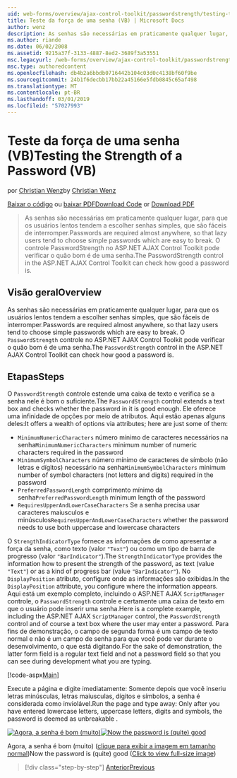 ```yaml
---
uid: web-forms/overview/ajax-control-toolkit/passwordstrength/testing-the-strength-of-a-password-vb
title: Teste da força de uma senha (VB) | Microsoft Docs
author: wenz
description: As senhas são necessárias em praticamente qualquer lugar, para que os usuários lentos tendem a escolher senhas simples, que são fáceis de interromper. O controle PasswordStrength do ASP. N...
ms.author: riande
ms.date: 06/02/2008
ms.assetid: 9215a37f-3133-4887-8ed2-3689f3a53551
msc.legacyurl: /web-forms/overview/ajax-control-toolkit/passwordstrength/testing-the-strength-of-a-password-vb
msc.type: authoredcontent
ms.openlocfilehash: db4b2a6bbdb0716442b104c03d0c4138bf60f9be
ms.sourcegitcommit: 24b1f6decbb17bb22a45166e5fdb0845c65af498
ms.translationtype: MT
ms.contentlocale: pt-BR
ms.lasthandoff: 03/01/2019
ms.locfileid: "57027993"
---
```

<a name="testing-the-strength-of-a-password-vb"></a><span data-ttu-id="c58d8-104">Teste da força de uma senha (VB)</span><span class="sxs-lookup"><span data-stu-id="c58d8-104">Testing the Strength of a Password (VB)</span></span>
====================
<span data-ttu-id="c58d8-105">por [Christian Wenz](https://github.com/wenz)</span><span class="sxs-lookup"><span data-stu-id="c58d8-105">by [Christian Wenz](https://github.com/wenz)</span></span>

<span data-ttu-id="c58d8-106">[Baixar o código](http://download.microsoft.com/download/9/3/f/93f8daea-bebd-4821-833b-95205389c7d0/PasswordStrength0.vb.zip) ou [baixar PDF](http://download.microsoft.com/download/2/d/c/2dc10e34-6983-41d4-9c08-f78f5387d32b/passwordstrength0VB.pdf)</span><span class="sxs-lookup"><span data-stu-id="c58d8-106">[Download Code](http://download.microsoft.com/download/9/3/f/93f8daea-bebd-4821-833b-95205389c7d0/PasswordStrength0.vb.zip) or [Download PDF](http://download.microsoft.com/download/2/d/c/2dc10e34-6983-41d4-9c08-f78f5387d32b/passwordstrength0VB.pdf)</span></span>

> <span data-ttu-id="c58d8-107">As senhas são necessárias em praticamente qualquer lugar, para que os usuários lentos tendem a escolher senhas simples, que são fáceis de interromper.</span><span class="sxs-lookup"><span data-stu-id="c58d8-107">Passwords are required almost anywhere, so that lazy users tend to choose simple passwords which are easy to break.</span></span> <span data-ttu-id="c58d8-108">O controle PasswordStrength no ASP.NET AJAX Control Toolkit pode verificar o quão bom é de uma senha.</span><span class="sxs-lookup"><span data-stu-id="c58d8-108">The PasswordStrength control in the ASP.NET AJAX Control Toolkit can check how good a password is.</span></span>


## <a name="overview"></a><span data-ttu-id="c58d8-109">Visão geral</span><span class="sxs-lookup"><span data-stu-id="c58d8-109">Overview</span></span>

<span data-ttu-id="c58d8-110">As senhas são necessárias em praticamente qualquer lugar, para que os usuários lentos tendem a escolher senhas simples, que são fáceis de interromper.</span><span class="sxs-lookup"><span data-stu-id="c58d8-110">Passwords are required almost anywhere, so that lazy users tend to choose simple passwords which are easy to break.</span></span> <span data-ttu-id="c58d8-111">O `PasswordStrength` controle no ASP.NET AJAX Control Toolkit pode verificar o quão bom é de uma senha.</span><span class="sxs-lookup"><span data-stu-id="c58d8-111">The `PasswordStrength` control in the ASP.NET AJAX Control Toolkit can check how good a password is.</span></span>

## <a name="steps"></a><span data-ttu-id="c58d8-112">Etapas</span><span class="sxs-lookup"><span data-stu-id="c58d8-112">Steps</span></span>

<span data-ttu-id="c58d8-113">O `PasswordStrength` controle estende uma caixa de texto e verifica se a senha nele é bom o suficiente.</span><span class="sxs-lookup"><span data-stu-id="c58d8-113">The `PasswordStrength` control extends a text box and checks whether the password in it is good enough.</span></span> <span data-ttu-id="c58d8-114">Ele oferece uma infinidade de opções por meio de atributos. Aqui estão apenas alguns deles:</span><span class="sxs-lookup"><span data-stu-id="c58d8-114">It offers a wealth of options via attributes; here are just some of them:</span></span>

- <span data-ttu-id="c58d8-115">`MinimumNumericCharacters` número mínimo de caracteres necessários na senha</span><span class="sxs-lookup"><span data-stu-id="c58d8-115">`MinimumNumericCharacters` minimum number of numeric characters required in the password</span></span>
- <span data-ttu-id="c58d8-116">`MinimumSymbolCharacters` número mínimo de caracteres de símbolo (não letras e dígitos) necessário na senha</span><span class="sxs-lookup"><span data-stu-id="c58d8-116">`MinimumSymbolCharacters` minimum number of symbol characters (not letters and digits) required in the password</span></span>
- <span data-ttu-id="c58d8-117">`PreferredPasswordLength` comprimento mínimo da senha</span><span class="sxs-lookup"><span data-stu-id="c58d8-117">`PreferredPasswordLength` minimum length of the password</span></span>
- <span data-ttu-id="c58d8-118">`RequiresUpperAndLowerCaseCharacters` Se a senha precisa usar caracteres maiusculos e minúsculos</span><span class="sxs-lookup"><span data-stu-id="c58d8-118">`RequiresUpperAndLowerCaseCharacters` whether the password needs to use both uppercase and lowercase characters</span></span>

<span data-ttu-id="c58d8-119">O `StrengthIndicatorType` fornece as informações de como apresentar a força da senha, como texto (valor `"Text"`) ou como um tipo de barra de progresso (valor `"BarIndicator"`).</span><span class="sxs-lookup"><span data-stu-id="c58d8-119">The `StrengthIndicatorType` provides the information how to present the strength of the password, as text (value `"Text"`) or as a kind of progress bar (value `"BarIndicator"`).</span></span> <span data-ttu-id="c58d8-120">No `DisplayPosition` atributo, configure onde as informações são exibidas.</span><span class="sxs-lookup"><span data-stu-id="c58d8-120">In the `DisplayPosition` attribute, you configure where the information appears.</span></span> <span data-ttu-id="c58d8-121">Aqui está um exemplo completo, incluindo o ASP.NET AJAX `ScriptManager` controle, o `PasswordStrength` controle e certamente uma caixa de texto em que o usuário pode inserir uma senha.</span><span class="sxs-lookup"><span data-stu-id="c58d8-121">Here is a complete example, including the ASP.NET AJAX `ScriptManager` control, the `PasswordStrength` control and of course a text box where the user may enter a password.</span></span> <span data-ttu-id="c58d8-122">Para fins de demonstração, o campo de segunda forma é um campo de texto normal e não é um campo de senha para que você pode ver durante o desenvolvimento, o que está digitando.</span><span class="sxs-lookup"><span data-stu-id="c58d8-122">For the sake of demonstration, the latter form field is a regular text field and not a password field so that you can see during development what you are typing.</span></span>

[!code-aspx[Main](testing-the-strength-of-a-password-vb/samples/sample1.aspx)]

<span data-ttu-id="c58d8-123">Execute a página e digite imediatamente: Somente depois que você inseriu letras minúsculas, letras maiusculas, dígitos e símbolos, a senha é considerada como inviolável.</span><span class="sxs-lookup"><span data-stu-id="c58d8-123">Run the page and type away: Only after you have entered lowercase letters, uppercase letters, digits and symbols, the password is deemed as unbreakable .</span></span>


<span data-ttu-id="c58d8-124">[![Agora, a senha é bom (muito)](testing-the-strength-of-a-password-vb/_static/image2.png)](testing-the-strength-of-a-password-vb/_static/image1.png)</span><span class="sxs-lookup"><span data-stu-id="c58d8-124">[![Now the password is (quite) good](testing-the-strength-of-a-password-vb/_static/image2.png)](testing-the-strength-of-a-password-vb/_static/image1.png)</span></span>

<span data-ttu-id="c58d8-125">Agora, a senha é bom (muito) ([clique para exibir a imagem em tamanho normal](testing-the-strength-of-a-password-vb/_static/image3.png))</span><span class="sxs-lookup"><span data-stu-id="c58d8-125">Now the password is (quite) good ([Click to view full-size image](testing-the-strength-of-a-password-vb/_static/image3.png))</span></span>

> [!div class="step-by-step"]
> [<span data-ttu-id="c58d8-126">Anterior</span><span class="sxs-lookup"><span data-stu-id="c58d8-126">Previous</span></span>](testing-the-strength-of-a-password-cs.md)
